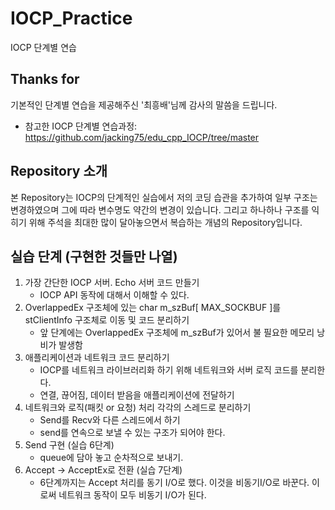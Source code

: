 # IOCP_Practice
IOCP 단계별 연습

## Thanks for
기본적인 단계별 연습을 제공해주신 '최흥배'님께 감사의 말씀을 드립니다.
- 참고한 IOCP 단계별 연습과정: https://github.com/jacking75/edu_cpp_IOCP/tree/master

## Repository 소개
본 Repository는 IOCP의 단계적인 실습에서 저의 코딩 습관을 추가하여 일부 구조는 변경하였으며 그에 따라 변수명도 약간의 변경이 있습니다.
그리고 하나하나 구조를 익히기 위해 주석을 최대한 많이 달아놓으면서 복습하는 개념의 Repository입니다.

## 실습 단계 (구현한 것들만 나열)
1. 가장 간단한 IOCP 서버. Echo 서버 코드 만들기
    * IOCP API 동작에 대해서 이해할 수 있다.
2. OverlappedEx 구조체에 있는 char m_szBuf[ MAX_SOCKBUF ]를 stClientInfo 구조체로 이동 및 코드 분리하기
    * 앞 단계에는 OverlappedEx 구조체에 m_szBuf가 있어서 불 필요한 메모리 낭비가 발생함
3. 애플리케이션과 네트워크 코드 분리하기
    * IOCP를 네트워크 라이브러리화 하기 위해 네트워크와 서버 로직 코드를 분리한다.
    * 연결, 끊어짐, 데이터 받음을 애플리케이션에 전달하기
4. 네트워크와 로직(패킷 or 요청) 처리 각각의 스레드로 분리하기
    * Send를 Recv와 다른 스레드에서 하기
    * send를 연속으로 보낼 수 있는 구조가 되어야 한다.
5. Send 구현 (실습 6단계)
    * queue에 담아 놓고 순차적으로 보내기.
6. Accept -> AcceptEx로 전환 (실습 7단계)
    * 6단계까지는 Accept 처리를 동기 I/O로 했다. 이것을 비동기I/O로 바꾼다. 이로써 네트워크 동작이 모두 비동기 I/O가 된다.
